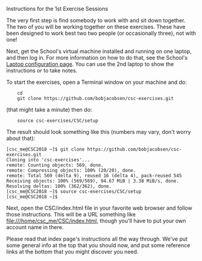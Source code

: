 Instructions for the 1st Exercise Sessions

The very first step is find somebody to work with and sit down together. The two of you will be working together on these exercises.  These have been designed to work best two two people (or occasionally three), not with one!

Next, get the School's virtual machine installed and running on one laptop, and then log in.  For more information on how to do that, see the School's [Laptop configuration page](https://indico.cern.ch/event/681081/page/12065-laptop-configuration). You can use the 2nd laptop to show the instructions or to take notes.

To start the exercises, open a Terminal window on your machine and do:
```
    cd
    git clone https://github.com/bobjacobsen/csc-exercises.git
```
(that might take a minute) then do:
```
    source csc-exercises/CSC/setup
```
The result should look something like this (numbers may vary, don't worry about that):
```
[csc_me@CSC2018 ~]$ git clone https://github.com/bobjacobsen/csc-exercises.git
Cloning into 'csc-exercises'...
remote: Counting objects: 569, done.
remote: Compressing objects: 100% (20/20), done.
remote: Total 569 (delta 9), reused 16 (delta 4), pack-reused 545
Receiving objects: 100% (569/569), 94.67 MiB | 3.38 MiB/s, done.
Resolving deltas: 100% (362/362), done.
[csc_me@CSC2018 ~]$ source csc-exercises/CSC/setup
[csc_me@CSC2018 ~]$ 
```

Next, open the CSC/index.html file in your favorite web browser and follow those instructions.
This will be a URL something like [file:///home/csc_me/CSC/index.html](file:///home/csc_me/CSC/index.html), though you'll have to put your own account name in there.

Please read that index page's instructions all the way through.  We've put some general info at the top that you should now, and put some reference links at the bottom that you might discover you need.
